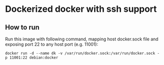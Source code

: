 # Dockerized docker with ssh support

## How to run
Run this image with following command, mapping host docker.sock file and exposing port 22 to any host port (e.g. 11001):
``` Run script
docker run -d --name dk -v /var/run/docker.sock:/var/run/docker.sock -p 11001:22 debian:docker
```
